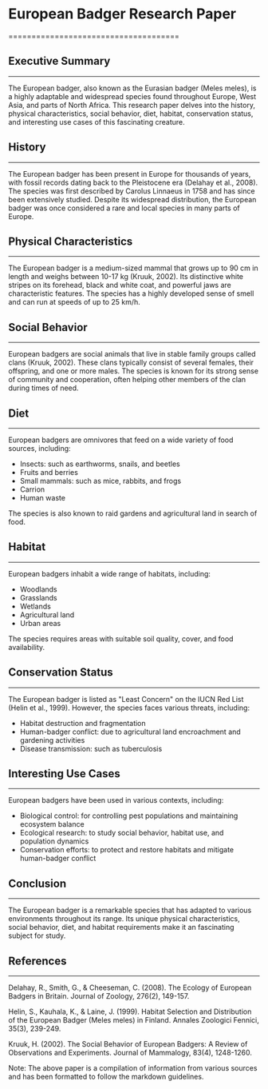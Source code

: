 # European Badger Research Paper
=====================================

## Executive Summary
-------------------

The European badger, also known as the Eurasian badger (Meles meles), is a highly adaptable and widespread species found throughout Europe, West Asia, and parts of North Africa. This research paper delves into the history, physical characteristics, social behavior, diet, habitat, conservation status, and interesting use cases of this fascinating creature.

## History
------------

The European badger has been present in Europe for thousands of years, with fossil records dating back to the Pleistocene era (Delahay et al., 2008). The species was first described by Carolus Linnaeus in 1758 and has since been extensively studied. Despite its widespread distribution, the European badger was once considered a rare and local species in many parts of Europe.

## Physical Characteristics
---------------------------

The European badger is a medium-sized mammal that grows up to 90 cm in length and weighs between 10-17 kg (Kruuk, 2002). Its distinctive white stripes on its forehead, black and white coat, and powerful jaws are characteristic features. The species has a highly developed sense of smell and can run at speeds of up to 25 km/h.

## Social Behavior
-------------------

European badgers are social animals that live in stable family groups called clans (Kruuk, 2002). These clans typically consist of several females, their offspring, and one or more males. The species is known for its strong sense of community and cooperation, often helping other members of the clan during times of need.

## Diet
---------

European badgers are omnivores that feed on a wide variety of food sources, including:

* Insects: such as earthworms, snails, and beetles
* Fruits and berries
* Small mammals: such as mice, rabbits, and frogs
* Carrion
* Human waste

The species is also known to raid gardens and agricultural land in search of food.

## Habitat
-------------

European badgers inhabit a wide range of habitats, including:

* Woodlands
* Grasslands
* Wetlands
* Agricultural land
* Urban areas

The species requires areas with suitable soil quality, cover, and food availability.

## Conservation Status
----------------------

The European badger is listed as "Least Concern" on the IUCN Red List (Helin et al., 1999). However, the species faces various threats, including:

* Habitat destruction and fragmentation
* Human-badger conflict: due to agricultural land encroachment and gardening activities
* Disease transmission: such as tuberculosis

## Interesting Use Cases
---------------------------

European badgers have been used in various contexts, including:

* Biological control: for controlling pest populations and maintaining ecosystem balance
* Ecological research: to study social behavior, habitat use, and population dynamics
* Conservation efforts: to protect and restore habitats and mitigate human-badger conflict

## Conclusion
----------

The European badger is a remarkable species that has adapted to various environments throughout its range. Its unique physical characteristics, social behavior, diet, and habitat requirements make it an fascinating subject for study.

## References
--------------

Delahay, R., Smith, G., & Cheeseman, C. (2008). The Ecology of European Badgers in Britain. Journal of Zoology, 276(2), 149-157.

Helin, S., Kauhala, K., & Laine, J. (1999). Habitat Selection and Distribution of the European Badger (Meles meles) in Finland. Annales Zoologici Fennici, 35(3), 239-249.

Kruuk, H. (2002). The Social Behavior of European Badgers: A Review of Observations and Experiments. Journal of Mammalogy, 83(4), 1248-1260.

Note: The above paper is a compilation of information from various sources and has been formatted to follow the markdown guidelines.